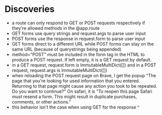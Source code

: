# Discoveries
  * a route can only respond to GET or POST requests respectively if they're allowed methods in the @app.route
  * GET forms use query strings and request.args to parse user input
  * POST forms use the response in request.form to parse user input
  * GET forms direct to a different URL while POST forms can stay on the same URL (because of querystrings being appended)
  * method="POST" must be included in the form tag in the HTML to produce a POST request. If left empty, it is a GET request by default.
  * in a GET request, request.form is ImmutableMultiDict([]) and in a POST request, request.args is ImmutableMultiDict([])
  * when reloading the POST request page on Brave, I get the popup "The page that you're looking for used information that you entered. Returning to that page might cause any action you took to be repeated. Do you want to continue?" On safari, it is "To reopen this page Safari must resend a form. This might result in duplicate purchases, comments, or other actions."
  * this behavior isn't the case when using GET for the response ^